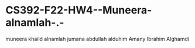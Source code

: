 # CS392-F22-HW4--Muneera-alnamlah-.-
muneera khaild alnamlah
jumana abdullah alduhim
Amany Ibrahim Alghamdi
